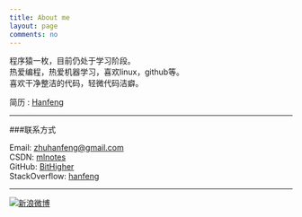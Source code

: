 ```yaml
---
title: About me
layout: page
comments: no
---
```


程序猿一枚，目前仍处于学习阶段。	
热爱编程，热爱机器学习，喜欢linux，github等。		
喜欢干净整洁的代码，轻微代码洁癖。  

简历 : [Hanfeng](http://careers.stackoverflow.com/hanfeng)  

----

###联系方式        

Email: [zhuhanfeng@gmail.com](mailto:zhuhanfeng@gmail.com)     
CSDN: [mlnotes](http://blog.csdn.net/mlnotes)   
GitHub: [BitHigher](https://github.com/bithigher)        
StackOverflow: [hanfeng](http://stackoverflow.com/users/2667591/hanfeng)  

----

[![新浪微博](http://service.t.sina.com.cn/widget/qmd/1617060065/fd65f3f9/1.png)](http://weibo.com/u/1617060065?s=6uyXnP)
